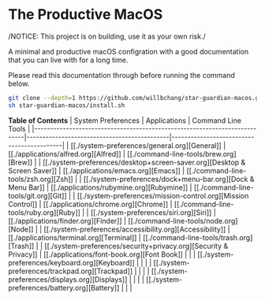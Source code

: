 # The Productive MacOS
/NOTICE: This project is on building, use it as your own risk./

A minimal and productive macOS configration with a good documentation that you can live with for a long time.

Please read this documentation through before running the command below.
``` bash
git clone --depth=1 https://github.com/willbchang/star-guardian-macos.git
sh star-guardian-macos/install.sh
```

**Table of Contents**
| System Preferences                                                        | Applications                                | Command Line Tools                        |
|---------------------------------------------------------------------------|---------------------------------------------|-------------------------------------------|
| [[./system-preferences/general.org][General]]                             | [[./applications/alfred.org][Alfred]]       | [[./command-line-tools/brew.org][Brew]]   |
| [[./system-preferences/desktop+screen-saver.org][Desktop & Screen Saver]] | [[./applications/emacs.org][Emacs]]         | [[./command-line-tools/zsh.org][Zsh]]     |
| [[./system-preferences/dock+menu-bar.org][Dock & Menu Bar]]               | [[./applications/rubymine.org][Rubymine]]   | [[./command-line-tools/git.org][Git]]     |
| [[./system-preferences/mission-control.org][Mission Control]]             | [[./applications/chrome.org][Chrome]]       | [[./command-line-tools/ruby.org][Ruby]]   |
| [[./system-preferences/siri.org][Siri]]                                   | [[./applications/finder.org][Finder]]       | [[./command-line-tools/node.org][Node]]   |
| [[./system-preferences/accessibility.org][Accessibility]]                 | [[./applications/terminal.org][Terminal]]   | [[./command-line-tools/trash.org][Trash]] |
| [[./system-preferences/security+privacy.org][Security & Privacy]]         | [[./applications/font-book.org][Font Book]] |                                           |
| [[./system-preferences/keyboard.org][Keyboard]]                           |                                             |                                           |
| [[./system-preferences/trackpad.org][Trackpad]]                           |                                             |                                           |
| [[./system-preferences/displays.org][Displays]]                           |                                             |                                           |
| [[./system-preferences/battery.org][Battery]]                             |                                             |                                           |
